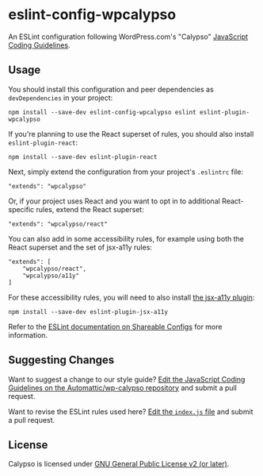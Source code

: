 eslint-config-wpcalypso
=======================

An ESLint configuration following WordPress.com's "Calypso" [JavaScript Coding Guidelines](https://github.com/Automattic/wp-calypso/blob/master/docs/coding-guidelines/javascript.md).

## Usage

You should install this configuration and peer dependencies as `devDependencies` in your project:

```
npm install --save-dev eslint-config-wpcalypso eslint eslint-plugin-wpcalypso
```

If you're planning to use the React superset of rules, you should also install `eslint-plugin-react`:

```
npm install --save-dev eslint-plugin-react
```

Next, simply extend the configuration from your project's `.eslintrc` file:

```
"extends": "wpcalypso"
```

Or, if your project uses React and you want to opt in to additional React-specific rules, extend the React superset:

```
"extends": "wpcalypso/react"
```

You can also add in some accessibility rules, for example using both the React superset and the set of jsx-a11y rules:

```
"extends": [
	"wpcalypso/react",
	"wpcalypso/a11y"
]
```

For these accessibility rules, you will need to also install [the jsx-a11y plugin](https://github.com/evcohen/eslint-plugin-jsx-a11y):

```
npm install --save-dev eslint-plugin-jsx-a11y
```

Refer to the [ESLint documentation on Shareable Configs](http://eslint.org/docs/developer-guide/shareable-configs) for more information.

## Suggesting Changes

Want to suggest a change to our style guide? [Edit the JavaScript Coding Guidelines on the Automattic/wp-calypso repository](https://github.com/Automattic/wp-calypso/edit/master/docs/coding-guidelines/javascript.md) and submit a pull request.

Want to revise the ESLint rules used here? [Edit the `index.js` file](https://github.com/Automattic/eslint-config-wpcalypso/edit/master/index.js) and submit a pull request.

## License

Calypso is licensed under [GNU General Public License v2 (or later)](./LICENSE.md).
